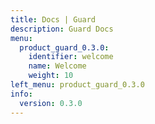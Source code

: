 ```yaml
---
title: Docs | Guard
description: Guard Docs
menu:
  product_guard_0.3.0:
    identifier: welcome
    name: Welcome
    weight: 10
left_menu: product_guard_0.3.0
info:
  version: 0.3.0
---
```


